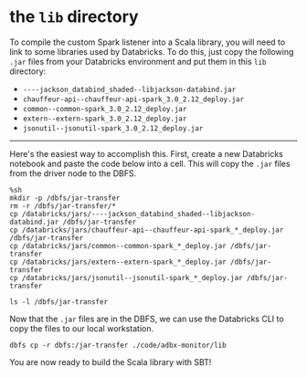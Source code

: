 # the `lib` directory

To compile the custom Spark listener into a Scala library, you will need to
link to some libraries used by Databricks.  To do this, just copy the following
`.jar` files from your Databricks environment and put them in this `lib`
directory:

- `----jackson_databind_shaded--libjackson-databind.jar`
- `chauffeur-api--chauffeur-api-spark_3.0_2.12_deploy.jar`
- `common--common-spark_3.0_2.12_deploy.jar`
- `extern--extern-spark_3.0_2.12_deploy.jar`
- `jsonutil--jsonutil-spark_3.0_2.12_deploy.jar`

---

Here's the easiest way to accomplish this.  First, create a new Databricks
notebook and paste the code below into a cell.  This will copy the `.jar` files
from the driver node to the DBFS.
```
%sh
mkdir -p /dbfs/jar-transfer
rm -r /dbfs/jar-transfer/*
cp /databricks/jars/----jackson_databind_shaded--libjackson-databind.jar /dbfs/jar-transfer
cp /databricks/jars/chauffeur-api--chauffeur-api-spark_*_deploy.jar /dbfs/jar-transfer
cp /databricks/jars/common--common-spark_*_deploy.jar /dbfs/jar-transfer
cp /databricks/jars/extern--extern-spark_*_deploy.jar /dbfs/jar-transfer
cp /databricks/jars/jsonutil--jsonutil-spark_*_deploy.jar /dbfs/jar-transfer

ls -l /dbfs/jar-transfer
```

Now that the `.jar` files are in the DBFS, we can use the Databricks CLI to copy
the files to our local workstation.

```
dbfs cp -r dbfs:/jar-transfer ./code/adbx-monitor/lib
```

You are now ready to build the Scala library with SBT!